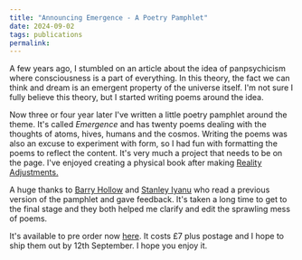 ```yaml
---
title: "Announcing Emergence - A Poetry Pamphlet"
date: 2024-09-02
tags: publications
permalink:
---
```


A few years ago, I stumbled on an article about the idea of panpsychicism where consciousness is a part of everything. In this theory, the fact we can think and dream is an emergent property of the universe itself. I'm not sure I fully believe this theory, but I started writing poems around the idea.

Now three or four year later I've written a little poetry pamphlet around the theme. It's called *Emergence* and has twenty poems dealing with the thoughts of atoms, hives, humans and the cosmos. Writing the poems was also an excuse to experiment with form, so I had fun with formatting the poems to reflect the content. It's very much a project that needs to be on the page. I've enjoyed creating a physical book after making [Reality Adjustments.](https://davidralphlewis.itch.io/reality-adjustments)

A huge thanks to [Barry Hollow](https://linktr.ee/barryhollow) and [Stanley Iyanu](https://linktr.ee/StanleyIyanu) who read a previous version of the pamphlet and gave feedback. It's taken a long time to get to the final stage and they both helped me clarify and edit the sprawling mess of poems.

It's available to pre order now [here](https://davidralphlewis.bigcartel.com/product/emergence). It costs £7 plus postage and I hope to ship them out by 12th September. I hope you enjoy it.
